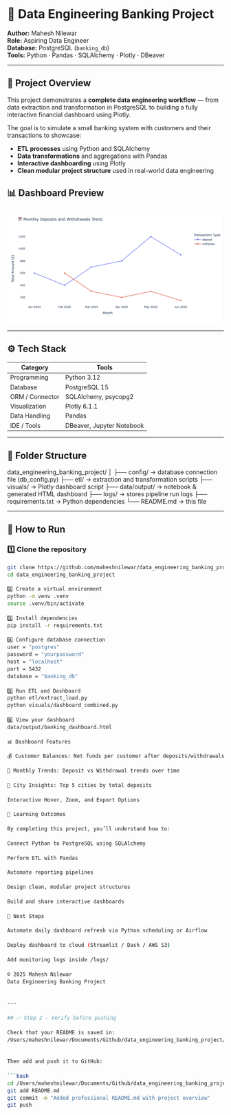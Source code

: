 # 🏦 Data Engineering Banking Project  

**Author:** Mahesh Nilewar  
**Role:** Aspiring Data Engineer  
**Database:** PostgreSQL (`banking_db`)  
**Tools:** Python · Pandas · SQLAlchemy · Plotly · DBeaver  

---

## 📘 Project Overview
This project demonstrates a **complete data engineering workflow** — from data extraction and transformation in PostgreSQL to building a fully interactive financial dashboard using Plotly.

The goal is to simulate a small banking system with customers and their transactions to showcase:
- **ETL processes** using Python and SQLAlchemy  
- **Data transformations** and aggregations with Pandas  
- **Interactive dashboarding** using Plotly  
- **Clean modular project structure** used in real-world data engineering

## 📊 Dashboard Preview
![Banking Dashboard](data/output/dashboard_preview.png)


---

## ⚙️ Tech Stack
| Category | Tools |
|-----------|--------|
| Programming | Python 3.12 |
| Database | PostgreSQL 15 |
| ORM / Connector | SQLAlchemy, psycopg2 |
| Visualization | Plotly 6.1.1 |
| Data Handling | Pandas |
| IDE / Tools | DBeaver, Jupyter Notebook |

---

## 📁 Folder Structure
data_engineering_banking_project/
│
├── config/ → database connection file (db_config.py)
├── etl/ → extraction and transformation scripts
├── visuals/ → Plotly dashboard script
├── data/output/ → notebook & generated HTML dashboard
├── logs/ → stores pipeline run logs
├── requirements.txt → Python dependencies
└── README.md → this file


---

## 🚀 How to Run

### 1️⃣ Clone the repository
```bash
git clone https://github.com/maheshnilewar/data_engineering_banking_project.git
cd data_engineering_banking_project

2️⃣ Create a virtual environment
python -m venv .venv
source .venv/bin/activate

3️⃣ Install dependencies
pip install -r requirements.txt

4️⃣ Configure database connection
user = "postgres"
password = "yourpassword"
host = "localhost"
port = 5432
database = "banking_db"

5️⃣ Run ETL and Dashboard
python etl/extract_load.py
python visuals/dashboard_combined.py

6️⃣ View your dashboard
data/output/banking_dashboard.html

📊 Dashboard Features

💰 Customer Balances: Net funds per customer after deposits/withdrawals

📅 Monthly Trends: Deposit vs Withdrawal trends over time

🌆 City Insights: Top 5 cities by total deposits

Interactive Hover, Zoom, and Export Options

🧠 Learning Outcomes

By completing this project, you’ll understand how to:

Connect Python to PostgreSQL using SQLAlchemy

Perform ETL with Pandas

Automate reporting pipelines

Design clean, modular project structures

Build and share interactive dashboards

🏁 Next Steps

Automate daily dashboard refresh via Python scheduling or Airflow

Deploy dashboard to cloud (Streamlit / Dash / AWS S3)

Add monitoring logs inside /logs/

© 2025 Mahesh Nilewar
Data Engineering Banking Project


---

## ✅ Step 2 — Verify before pushing

Check that your README is saved in:
/Users/maheshnilewar/Documents/Github/data_engineering_banking_project/README.md


Then add and push it to GitHub:

```bash
cd /Users/maheshnilewar/Documents/Github/data_engineering_banking_project
git add README.md
git commit -m "Added professional README.md with project overview"
git push
